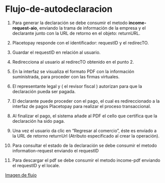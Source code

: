 # Flujo-de-autodeclaracion

1.	Para generar la declaración se debe consumir el metodo **income-request-aio**, enviando la trama de información de la empresa y el declarante junto con la URL de retorno en el objeto: returnURL.

2.  Placetopay responde con el identificador: requestID y el redirecTO.

3.	Guardar el requestID en relación al usuario.

4.  Redirecciona al usuario al redirecTO obtenido en el punto 2.

5.	En la interfaz se visualiza el formato PDF con la información suministrada, para proceder con las firmas virtuales.

6.	El representante legal y ( el revisor fiscal ) autorizan para que la declaración pueda ser pagada.

7.	El declarante puede proceder con el pago, el cual es redireccionado a la interfaz de pagos Placetopay para realizar el proceso transaccional.

8.	Al finalizar el pago, el sistema añade al PDF el cello que certifica que la declaración ha sido paga.

9.  Una vez el usuario da clic en “Regresar al comercio”, éste es enviado a la URL de retorno returnUrl (Atributo especificado al crear la operación).

10.  Para consultar el estado de la declaración se debe consumir el metodo information-request enviando el requestID

11. Para descargar el pdf se debe consumir el metodo income-pdf enviando el requestID y el locale.


[Imagen de flujo](https://lucid.app/publicSegments/view/890a7af8-73bd-49f1-a91d-511cca52a1b4/image.pdf)

